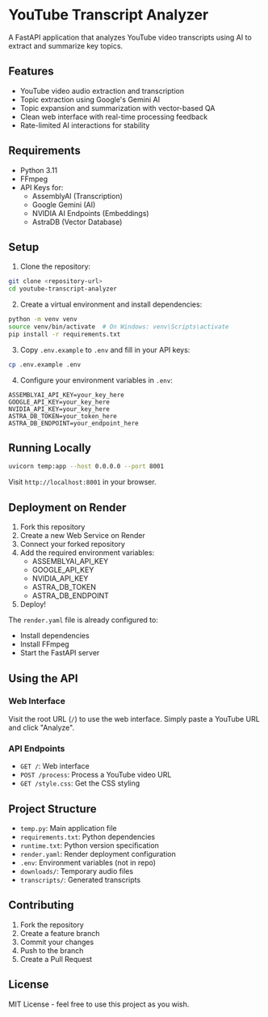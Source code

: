 # YouTube Transcript Analyzer

A FastAPI application that analyzes YouTube video transcripts using AI to extract and summarize key topics.

## Features

- YouTube video audio extraction and transcription
- Topic extraction using Google's Gemini AI
- Topic expansion and summarization with vector-based QA
- Clean web interface with real-time processing feedback
- Rate-limited AI interactions for stability

## Requirements

- Python 3.11
- FFmpeg
- API Keys for:
  - AssemblyAI (Transcription)
  - Google Gemini (AI)
  - NVIDIA AI Endpoints (Embeddings)
  - AstraDB (Vector Database)

## Setup

1. Clone the repository:
```bash
git clone <repository-url>
cd youtube-transcript-analyzer
```

2. Create a virtual environment and install dependencies:
```bash
python -m venv venv
source venv/bin/activate  # On Windows: venv\Scripts\activate
pip install -r requirements.txt
```

3. Copy `.env.example` to `.env` and fill in your API keys:
```bash
cp .env.example .env
```

4. Configure your environment variables in `.env`:
```
ASSEMBLYAI_API_KEY=your_key_here
GOOGLE_API_KEY=your_key_here
NVIDIA_API_KEY=your_key_here
ASTRA_DB_TOKEN=your_token_here
ASTRA_DB_ENDPOINT=your_endpoint_here
```

## Running Locally

```bash
uvicorn temp:app --host 0.0.0.0 --port 8001
```

Visit `http://localhost:8001` in your browser.

## Deployment on Render

1. Fork this repository
2. Create a new Web Service on Render
3. Connect your forked repository
4. Add the required environment variables:
   - ASSEMBLYAI_API_KEY
   - GOOGLE_API_KEY
   - NVIDIA_API_KEY
   - ASTRA_DB_TOKEN
   - ASTRA_DB_ENDPOINT
5. Deploy!

The `render.yaml` file is already configured to:
- Install dependencies
- Install FFmpeg
- Start the FastAPI server

## Using the API

### Web Interface
Visit the root URL (`/`) to use the web interface. Simply paste a YouTube URL and click "Analyze".

### API Endpoints
- `GET /`: Web interface
- `POST /process`: Process a YouTube video URL
- `GET /style.css`: Get the CSS styling

## Project Structure

- `temp.py`: Main application file
- `requirements.txt`: Python dependencies
- `runtime.txt`: Python version specification
- `render.yaml`: Render deployment configuration
- `.env`: Environment variables (not in repo)
- `downloads/`: Temporary audio files
- `transcripts/`: Generated transcripts

## Contributing

1. Fork the repository
2. Create a feature branch
3. Commit your changes
4. Push to the branch
5. Create a Pull Request

## License

MIT License - feel free to use this project as you wish.

